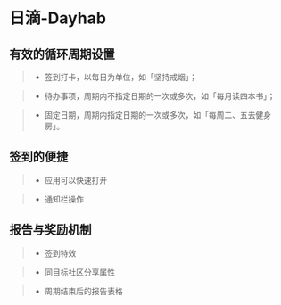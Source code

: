 # 日滴-Dayhab
## **有效的循环周期设置**

>* 签到打卡，以每日为单位，如「坚持戒烟」；

>* 待办事项，周期内不指定日期的一次或多次，如「每月读四本书」；

>* 固定日期，周期内指定日期的一次或多次，如「每周二、五去健身房」。

## **签到的便捷**

>* 应用可以快速打开

>* 通知栏操作

## **报告与奖励机制**

>* 签到特效

>* 同目标社区分享属性

>* 周期结束后的报告表格

